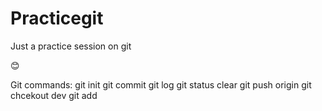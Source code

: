 # Practicegit

Just a practice session on git

😊

Git commands:
git init
git commit
git log
git status
clear
git push origin
git chcekout dev
git add
